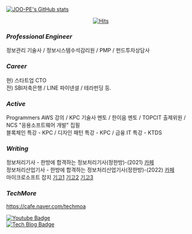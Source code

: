 
[![JOO-PE's GitHub stats](https://github-readme-stats.vercel.app/api?username=joo-pe)](https://github.com/anuraghazra/github-readme-stats)

<div align=center>
  
[![Hits](https://hits.seeyoufarm.com/api/count/incr/badge.svg?url=https%3A%2F%2Fgithub.com%2Fgjbae1212%2Fhit-counter&count_bg=%2379C83D&title_bg=%23555555&icon=&icon_color=%23E7E7E7&title=hits&edge_flat=false)](https://hits.seeyoufarm.com)
  
</div>

### *Professional Engineer*

정보관리 기술사 / 정보시스템수석감리원 / PMP / 펀드투자상담사 

### *Career*

현) 스타트업 CTO<br>
전) SBI저축은행 / LINE 파이넨셜 / 테라펀딩 등.

### *Active*

Programmers AWS 강의 / KPC 기술사 멘토 / 한이음 멘토 / TOPCIT 출제위원 / NCS "응용소프트웨어 개발" 집필  <br>
블록체인 특강 - KPC / 디자인 패턴 특강 - KPC / 금융 IT 특강 - KTDS <br>

### *Writing*

정보처리기사 - 한방에 합격하는 정보처리기사(정한방)-(2021) [카페](https://cafe.naver.com/pass1try) <br>
정보처리산업기사 - 한방에 합격하는 정보처리산업기사(정한방)-(2022) [카페](https://cafe.naver.com/pass1try) <br>
마이크로소프트 잡지 [기고1](https://books.google.co.kr/books?id=pj1gDwAAQBAJ&pg=PA84&lpg=PA84&dq=%EB%B0%95%EC%A3%BC%ED%98%95%EA%B8%B0%EC%88%A0%EC%82%AC&source=bl&ots=imutRpgpmK&sig=ACfU3U2oF2TeUHlIDNNa_aOBVM9mkE9qaQ&hl=ko&sa=X&ved=2ahUKEwiR9MTo69fuAhXTZt4KHRGjBT8Q6AEwCnoECAUQAg#v=onepage&q=%EB%B0%95%EC%A3%BC%ED%98%95%EA%B8%B0%EC%88%A0%EC%82%AC&f=false)
[기고2](https://books.google.co.kr/books?id=zh99DwAAQBAJ&pg=PA6&lpg=PA6&dq=%EB%B0%95%EC%A3%BC%ED%98%95%EA%B8%B0%EC%88%A0%EC%82%AC&source=bl&ots=m_Yj4Z-tV6&sig=ACfU3U1Kqr-9LiXdGRV-V6OCtJOVGCYwUw&hl=ko&sa=X&ved=2ahUKEwiR9MTo69fuAhXTZt4KHRGjBT8Q6AEwC3oECAYQAg#v=onepage&q=%EB%B0%95%EC%A3%BC%ED%98%95%EA%B8%B0%EC%88%A0%EC%82%AC&f=false)
[기고3](https://books.google.co.kr/books?id=0_JQDwAAQBAJ&pg=PA6&lpg=PA6&dq=%EB%B0%95%EC%A3%BC%ED%98%95%EA%B8%B0%EC%88%A0%EC%82%AC&source=bl&ots=PhNXijQAVl&sig=ACfU3U2Y9alFiFqXeW2nRAkOLKKPNK4uXQ&hl=ko&sa=X&ved=2ahUKEwj3kM_x7NfuAhXWP3AKHUdYADQ4FBDoATADegQIBBAC#v=onepage&q=%EB%B0%95%EC%A3%BC%ED%98%95%EA%B8%B0%EC%88%A0%EC%82%AC&f=false)


### *TechMore*
https://cafe.naver.com/techmoa


[![Youtube Badge](https://img.shields.io/badge/Youtube-ff0000?style=flat-square&logo=youtube&link=https://www.youtube.com/c/kyleschool)](https://www.youtube.com/channel/UCVc071q5Vp6D7s8W66bjxfg)  
[![Tech Blog Badge](http://img.shields.io/badge/-Tech%20blog-black?style=flat-square&logo=github&link=https://joo-pe.github.io/)](https://joo-pe.github.io/)


